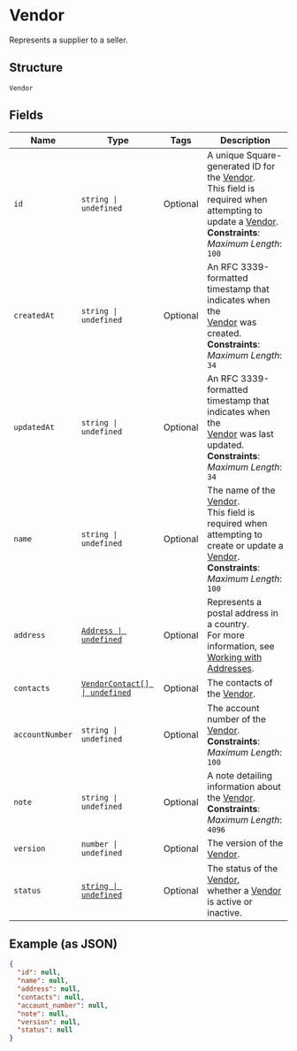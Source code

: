 
# Vendor

Represents a supplier to a seller.

## Structure

`Vendor`

## Fields

| Name | Type | Tags | Description |
|  --- | --- | --- | --- |
| `id` | `string \| undefined` | Optional | A unique Square-generated ID for the [Vendor](../../doc/models/vendor.md).<br>This field is required when attempting to update a [Vendor](../../doc/models/vendor.md).<br>**Constraints**: *Maximum Length*: `100` |
| `createdAt` | `string \| undefined` | Optional | An RFC 3339-formatted timestamp that indicates when the<br>[Vendor](../../doc/models/vendor.md) was created.<br>**Constraints**: *Maximum Length*: `34` |
| `updatedAt` | `string \| undefined` | Optional | An RFC 3339-formatted timestamp that indicates when the<br>[Vendor](../../doc/models/vendor.md) was last updated.<br>**Constraints**: *Maximum Length*: `34` |
| `name` | `string \| undefined` | Optional | The name of the [Vendor](../../doc/models/vendor.md).<br>This field is required when attempting to create or update a [Vendor](../../doc/models/vendor.md).<br>**Constraints**: *Maximum Length*: `100` |
| `address` | [`Address \| undefined`](../../doc/models/address.md) | Optional | Represents a postal address in a country.<br>For more information, see [Working with Addresses](https://developer.squareup.com/docs/build-basics/working-with-addresses). |
| `contacts` | [`VendorContact[] \| undefined`](../../doc/models/vendor-contact.md) | Optional | The contacts of the [Vendor](../../doc/models/vendor.md). |
| `accountNumber` | `string \| undefined` | Optional | The account number of the [Vendor](../../doc/models/vendor.md).<br>**Constraints**: *Maximum Length*: `100` |
| `note` | `string \| undefined` | Optional | A note detailing information about the [Vendor](../../doc/models/vendor.md).<br>**Constraints**: *Maximum Length*: `4096` |
| `version` | `number \| undefined` | Optional | The version of the [Vendor](../../doc/models/vendor.md). |
| `status` | [`string \| undefined`](../../doc/models/vendor-status.md) | Optional | The status of the [Vendor](../../doc/models/vendor.md),<br>whether a [Vendor](../../doc/models/vendor.md) is active or inactive. |

## Example (as JSON)

```json
{
  "id": null,
  "name": null,
  "address": null,
  "contacts": null,
  "account_number": null,
  "note": null,
  "version": null,
  "status": null
}
```

